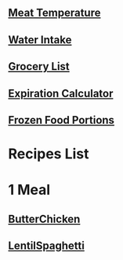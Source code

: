 ## [Meat Temperature](https://www.clickthisnick.com/recipes/meatTemp.html)
## [Water Intake](https://www.clickthisnick.com/recipes/waterIntake.html)
## [Grocery List](https://www.clickthisnick.com/recipes/groceryList.html)
## [Expiration Calculator](https://www.clickthisnick.com/recipes/expirationCalculator.html)
## [Frozen Food Portions](https://www.clickthisnick.com/recipes/frozenFood.html)
# Recipes List
# 1 Meal
## [ButterChicken](https://www.clickthisnick.com/recipes/dist/butterchicken.html)

## [LentilSpaghetti](https://www.clickthisnick.com/recipes/dist/lentilspaghetti.html)

